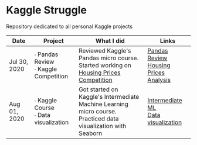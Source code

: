 # Kaggle Struggle
Repository dedicated to all personal Kaggle projects

| Date          | Project         | What I did                                                           | Links        |
|---------------|-----------------|----------------------------------------------------------------------|--------------|
| Jul 30, 2020 | ∙ Pandas Review <br> ∙ Kaggle Competition | Reviewed Kaggle's Pandas micro course. <br> Started working on [Housing Prices Competition](https://www.kaggle.com/c/home-data-for-ml-course/overview) | [Pandas Review](kaggle-courses/Pandas.ipynb) <br> [Housing Prices Analysis](HousingPrices/housing-prices_.ipynb) |
| Aug 01, 2020 | ∙ Kaggle Course <br> ∙ Data visualization | Got started on Kaggle's Intermediate Machine Learning micro course. <br> Practiced data visualization with Seaborn | [Intermediate ML](@kaggle-courses/Intermediate-Machine-Learning.ipynb) <br> [Data visualization](https://github.com/imeugeneco/data-visualization)
